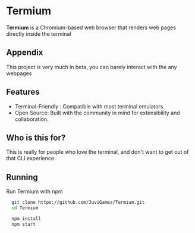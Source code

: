 
# Termium

**Termium** is a Chromium-based web browser that renders web pages directly inside the terminal


## Appendix

This project is very much in beta, you can barely interact with the any webpages


## Features

- Terminal-Friendly : Compatible with most terminal emulators.
- Open Source: Built with the community in mind for extensibility and collaboration.


## Who is this for?

This is really for people who love the terminal, and don't want to get out of that CLI experience


## Running

Run Termium with npm

```bash
  git clone https://github.com/JuviGamez/Termium.git
  cd Termium
```

```bash
  npm install
  npm start
```
    
